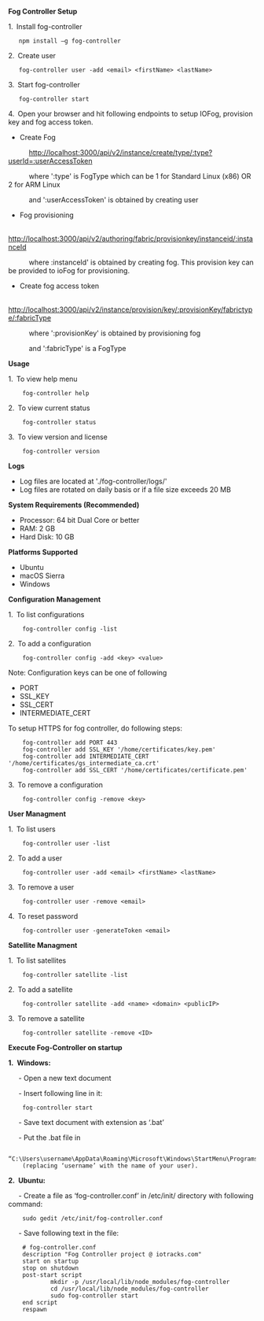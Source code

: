 **Fog Controller Setup**

1.&ensp;Install fog-controller

	   npm install –g fog-controller

2.&ensp;Create user

	   fog-controller user -add <email> <firstName> <lastName>

3.&ensp;Start fog-controller

	   fog-controller start

4.&ensp;Open your browser and hit following endpoints to setup IOFog, provision key and fog access token.

-  Create Fog

&emsp;&emsp;&emsp;[http://localhost:3000/api/v2/instance/create/type/:type?userId=:userAccessToken](http://localhost:3000/api/v2/instance/create/type/:type?userId=:userAccessToken)

&emsp;&emsp;&emsp;where &#39;:type&#39; is FogType which can be 1 for Standard Linux (x86) OR 2 for ARM Linux 

&emsp;&emsp;&emsp;and &#39;:userAccessToken&#39; is obtained by creating user

- Fog provisioning

&emsp;&emsp;&emsp;[http://localhost:3000/api/v2/authoring/fabric/provisionkey/instanceid/:instanceId](http://localhost:3000/api/v2/authoring/fabric/provisionkey/instanceid/:instanceId)

&emsp;&emsp;&emsp;where  :instanceId&#39; is obtained by creating fog. This provision key can be provided to ioFog for provisioning.

- Create fog access token

&emsp;&emsp;&emsp;[http://localhost:3000/api/v2/instance/provision/key/:provisionKey/fabrictype/:fabricType](http://localhost:3000/api/v2/instance/provision/key/:provisionKey/fabrictype/:fabricType)

&emsp;&emsp;&emsp;where &#39;:provisionKey&#39; is obtained by provisioning fog                                                        

&emsp;&emsp;&emsp;and &#39;:fabricType&#39; is a FogType


**Usage**

1.&ensp;To view help menu

        fog-controller help

2.&ensp;To view current status

        fog-controller status   

3.&ensp;To view version and license

        fog-controller version
 
**Logs**
- Log files are located at './fog-controller/logs/'
- Log files are rotated on daily basis or if a file size exceeds 20 MB 

**System Requirements (Recommended)**
- Processor: 64 bit Dual Core or better
- RAM: 2 GB
- Hard Disk: 10 GB

**Platforms Supported**
- Ubuntu
- macOS Sierra
- Windows

**Configuration Management**

1.&ensp;To list configurations

        fog-controller config -list

2.&ensp;To add a configuration

        fog-controller config -add <key> <value>

Note: Configuration keys can be one of following

- PORT
- SSL\_KEY
- SSL\_CERT
- INTERMEDIATE\_CERT

To setup HTTPS for fog controller, do following steps:

        fog-controller add PORT 443
        fog-controller add SSL_KEY '/home/certificates/key.pem'
        fog-controller add INTERMEDIATE_CERT '/home/certificates/gs_intermediate_ca.crt'
        fog-controller add SSL_CERT '/home/certificates/certificate.pem'

3.&ensp;To remove a configuration

        fog-controller config -remove <key>


**User Managment**

1.&ensp;To list users

        fog-controller user -list

2.&ensp;To add a user

        fog-controller user -add <email> <firstName> <lastName>

3.&ensp;To remove a user

        fog-controller user -remove <email>

4.&ensp;To reset password

        fog-controller user -generateToken <email>


**Satellite Managment**

1.&ensp;To list satellites

        fog-controller satellite -list

2.&ensp;To add a satellite

        fog-controller satellite -add <name> <domain> <publicIP>

3.&ensp;To remove a satellite

        fog-controller satellite -remove <ID>

**Execute Fog-Controller on startup**

**1.&ensp;Windows:**

&ensp;&ensp;&ensp;- Open a new text document

&ensp;&ensp;&ensp;- Insert following line in it: 

        fog-controller start

&ensp;&ensp;&ensp;- Save text document with extension as ‘.bat’

&ensp;&ensp;&ensp;- Put the .bat file in 

        “C:\Users\username\AppData\Roaming\Microsoft\Windows\StartMenu\Programs\Startup\” 
        (replacing ‘username’ with the name of your user).

**2.&ensp;Ubuntu:**

&ensp;&ensp;&ensp;- Create a file as ‘fog-controller.conf’ in /etc/init/ directory with following command:

        sudo gedit /etc/init/fog-controller.conf

&ensp;&ensp;&ensp;- Save following text in the file:

        # fog-controller.conf
        description "Fog Controller project @ iotracks.com"
        start on startup
        stop on shutdown
        post-start script
                mkdir -p /usr/local/lib/node_modules/fog-controller
                cd /usr/local/lib/node_modules/fog-controller
                sudo fog-controller start
        end script
        respawn